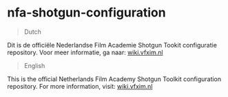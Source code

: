 # nfa-shotgun-configuration

>Dutch

Dit is de officiële Nederlandse Film Academie Shotgun Tookit configuratie repository. Voor meer informatie, ga naar: [wiki.vfxim.nl](wiki.vfxim.nl)

>English

This is the official Netherlands Film Academy Shotgun Toolkit configuration repository. For more information, visit: [wiki.vfxim.nl](wiki.vfxim.nl)